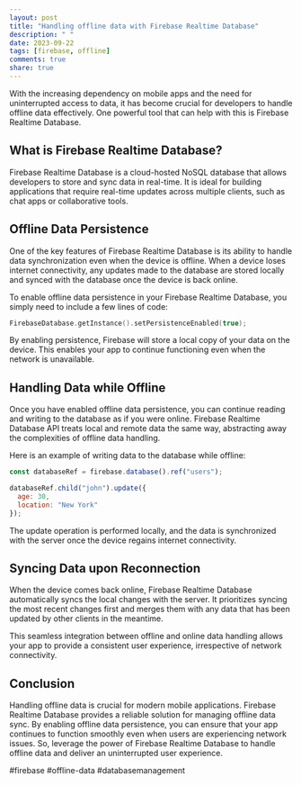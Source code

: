 ```yaml
---
layout: post
title: "Handling offline data with Firebase Realtime Database"
description: " "
date: 2023-09-22
tags: [firebase, offline]
comments: true
share: true
---
```


With the increasing dependency on mobile apps and the need for uninterrupted access to data, it has become crucial for developers to handle offline data effectively. One powerful tool that can help with this is Firebase Realtime Database.

## What is Firebase Realtime Database?
Firebase Realtime Database is a cloud-hosted NoSQL database that allows developers to store and sync data in real-time. It is ideal for building applications that require real-time updates across multiple clients, such as chat apps or collaborative tools.

## Offline Data Persistence
One of the key features of Firebase Realtime Database is its ability to handle data synchronization even when the device is offline. When a device loses internet connectivity, any updates made to the database are stored locally and synced with the database once the device is back online.

To enable offline data persistence in your Firebase Realtime Database, you simply need to include a few lines of code:

```swift
FirebaseDatabase.getInstance().setPersistenceEnabled(true);
```
By enabling persistence, Firebase will store a local copy of your data on the device. This enables your app to continue functioning even when the network is unavailable.

## Handling Data while Offline
Once you have enabled offline data persistence, you can continue reading and writing to the database as if you were online. Firebase Realtime Database API treats local and remote data the same way, abstracting away the complexities of offline data handling.

Here is an example of writing data to the database while offline:

```javascript
const databaseRef = firebase.database().ref("users");

databaseRef.child("john").update({
  age: 30,
  location: "New York"
});
```

The update operation is performed locally, and the data is synchronized with the server once the device regains internet connectivity.

## Syncing Data upon Reconnection
When the device comes back online, Firebase Realtime Database automatically syncs the local changes with the server. It prioritizes syncing the most recent changes first and merges them with any data that has been updated by other clients in the meantime.

This seamless integration between offline and online data handling allows your app to provide a consistent user experience, irrespective of network connectivity.

## Conclusion
Handling offline data is crucial for modern mobile applications. Firebase Realtime Database provides a reliable solution for managing offline data sync. By enabling offline data persistence, you can ensure that your app continues to function smoothly even when users are experiencing network issues. So, leverage the power of Firebase Realtime Database to handle offline data and deliver an uninterrupted user experience.

#firebase #offline-data #databasemanagement
